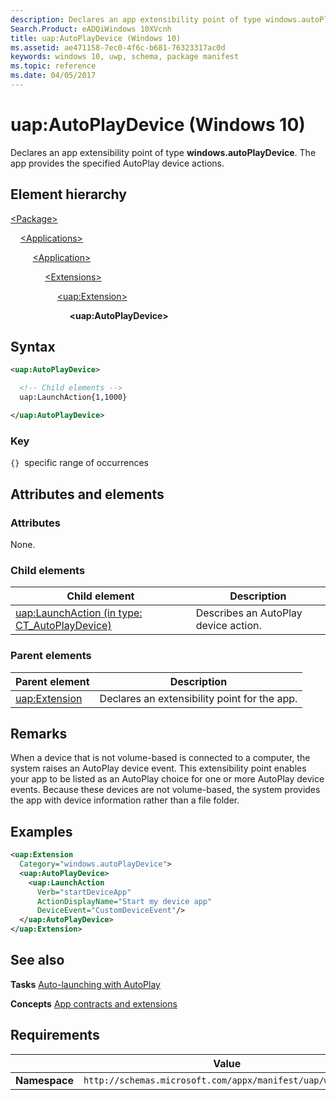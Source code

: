 ```yaml
---
description: Declares an app extensibility point of type windows.autoPlayDevice (Windows 10).
Search.Product: eADQiWindows 10XVcnh
title: uap:AutoPlayDevice (Windows 10)
ms.assetid: ae471158-7ec0-4f6c-b681-76323317ac0d
keywords: windows 10, uwp, schema, package manifest
ms.topic: reference
ms.date: 04/05/2017
---
```


# uap:AutoPlayDevice (Windows 10)

Declares an app extensibility point of type **windows.autoPlayDevice**. The app provides the specified AutoPlay device actions.

## Element hierarchy

[\<Package\>](element-package.md)

&nbsp;&nbsp;&nbsp;&nbsp;[\<Applications\>](element-applications.md)

&nbsp;&nbsp;&nbsp;&nbsp; &nbsp;&nbsp;&nbsp;&nbsp;[\<Application\>](element-application.md)

&nbsp;&nbsp;&nbsp;&nbsp; &nbsp;&nbsp;&nbsp;&nbsp; &nbsp;&nbsp;&nbsp;&nbsp;[\<Extensions\>](element-extensions.md)

&nbsp;&nbsp;&nbsp;&nbsp; &nbsp;&nbsp;&nbsp;&nbsp; &nbsp;&nbsp;&nbsp;&nbsp; &nbsp;&nbsp;&nbsp;&nbsp;[\<uap:Extension\>](element-uap-extension.md)

&nbsp;&nbsp;&nbsp;&nbsp; &nbsp;&nbsp;&nbsp;&nbsp; &nbsp;&nbsp;&nbsp;&nbsp; &nbsp;&nbsp;&nbsp;&nbsp; &nbsp;&nbsp;&nbsp;&nbsp;**\<uap:AutoPlayDevice\>**

## Syntax

```xml
<uap:AutoPlayDevice>

  <!-- Child elements -->
  uap:LaunchAction{1,1000}

</uap:AutoPlayDevice>
```

### Key

`{}`  specific range of occurrences

## Attributes and elements

### Attributes

None.

### Child elements

| Child element | Description |
|-|-|
| [uap:LaunchAction (in type: CT_AutoPlayDevice)](element-1-uap-launchaction.md) | Describes an AutoPlay device action. |

### Parent elements

| Parent element | Description |
|-|-|
| [uap:Extension](element-uap-extension.md) | Declares an extensibility point for the app. |

## Remarks

When a device that is not volume-based is connected to a computer, the system raises an AutoPlay device event. This extensibility point enables your app to be listed as an AutoPlay choice for one or more AutoPlay device events. Because these devices are not volume-based, the system provides the app with device information rather than a file folder.

## Examples

```xml
<uap:Extension
  Category="windows.autoPlayDevice">
  <uap:AutoPlayDevice>
    <uap:LaunchAction
      Verb="startDeviceApp"
      ActionDisplayName="Start my device app"
      DeviceEvent="CustomDeviceEvent"/>
  </uap:AutoPlayDevice>
</uap:Extension>
```

## See also

**Tasks**
[Auto-launching with AutoPlay](/previous-versions/windows/apps/hh452731(v=win.10))

**Concepts**
[App contracts and extensions](/previous-versions/windows/apps/hh464906(v=win.10))

## Requirements

|   | Value |
|--|--|
| **Namespace** | `http://schemas.microsoft.com/appx/manifest/uap/windows10` |
